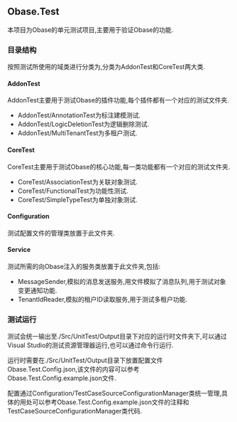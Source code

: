 ﻿## Obase.Test
本项目为Obase的单元测试项目,主要用于验证Obase的功能.
### 目录结构
按照测试所使用的域类进行分类为,分类为AddonTest和CoreTest两大类.
#### AddonTest
AddonTest主要用于测试Obase的插件功能,每个插件都有一个对应的测试文件夹.
- AddonTest/AnnotationTest为标注建模测试.
- AddonTest/LogicDeletionTest为逻辑删除测试.
- AddonTest/MultiTenantTest为多租户测试.
#### CoreTest
CoreTest主要用于测试Obase的核心功能,每一类功能都有一个对应的测试文件夹.
- CoreTest/AssociationTest为关联对象测试.
- CoreTest/FunctionalTest为功能性测试.
- CoreTest/SimpleTypeTest为单独对象测试.
#### Configuration
测试配置文件的管理类放置于此文件夹.
#### Service
测试所需的向Obase注入的服务类放置于此文件夹,包括:
- MessageSender,模拟的消息发送服务,用文件模拟了消息队列,用于测试对象变更通知功能.
- TenantIdReader,模拟的租户ID读取服务,用于测试多租户功能.
### 测试运行
测试会统一输出至./Src/UnitTest/Output目录下对应的运行时文件夹下,可以通过Visual Studio的测试资源管理器运行,也可以通过命令行运行.

运行时需要在./Src/UnitTest/Output目录下放置配置文件Obase.Test.Config.json,该文件的内容可以参考Obase.Test.Config.example.json文件.

配置通过Configuration/TestCaseSourceConfigurationManager类统一管理,具体的用处可以参考Obase.Test.Config.example.json文件的注释和TestCaseSourceConfigurationManager类代码.